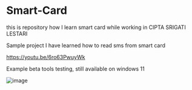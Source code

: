 # Smart-Card

this is repository how I learn smart card while working in CIPTA SRIGATI LESTARI

Sample project I have learned how to read sms from smart card

https://youtu.be/6ro63PwuyWk 

Example beta tools testing, still available on windows 11

![image](https://user-images.githubusercontent.com/18004033/224919151-fc602e2d-c9aa-460f-bbdc-f3e4478b0777.png)



